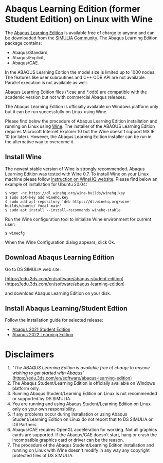 # Abaqus Learning Edition (former Student Edition) on Linux with Wine
The [Abaqus Learning Edition](https://edu.3ds.com/en/software/abaqus-learning-edition) is available free of charge to anyone and can be downloaded from the [SIMULIA Community](https://r1132100503382-eu1-3dswym.3dexperience.3ds.com/#community:39/wiki:_NXifU43Q7yHzTiCX9yEaw). The Abaqus Learning Edition package contains:
- Abaqus/Standard,
- Abaqus/Explicit,
- Abaqus/CAE.

In the ABAQUS Learning Edition the model size is limited up to 1000 nodes. The features like user subroutines and C++ ODB API are not available. Parallel execution is not available as well.

Abaqus Learning Edition files (\*.cae and \*.odb) are compatible with the academic version but not with commercial Abaqus releases.

The Abaqus Learning Edition is officially available on Windows platform only but it can be run successfully on Linux using Wine.

Please find below the procedure of Abaqus Learning Edition installation and running on Linux using [Wine](https://www.winehq.org/). The installer of the ABAQUS Learning Edition requires Microsoft Internet Explorer 10 but the Wine doesn't support MS IE 10 (or later). However, the Abaqus Learning Edition installer can be run in the alternative way to overcome it.

## Install Wine

The newest stable version of Wine is strongly recommended. Abaqus Learning Edition was tested with Wine 0.7. To install Wine on your Linux machine please follow [instruction on WineHQ website](https://wiki.winehq.org/Wine_Installation_and_Configuration). Please find below an example of installation for Ubuntu 20.04:
```
$ wget -nc https://dl.winehq.org/wine-builds/winehq.key
$ sudo apt-key add winehq.key
$ sudo add-apt-repository 'deb https://dl.winehq.org/wine-builds/ubuntu/ focal main'
$ sudo apt install --install-recommends winehq-stable
```
Run the Wine configuration tool to initialize Wine environment for current user:
```
$ winecfg
```
When the Wine Configuration dialog appears, click Ok.

## Download Abaqus Learning Edition
Go to DS SIMULIA web site:     
   
[https://edu.3ds.com/en/software/abaqus-student-edition](https://edu.3ds.com/en/software/abaqus-learning-edition)
   
and download Abaqus Learning Edition on your disk.

## Install Abaqus Learning/Student Edtion

Follow the installation guide for selected release:

* [Abaqus 2021 Student Edition](https://github.com/mwierszycki/abaqus_se_linux_wine/tree/main/2021)
* [Abaqus 2022 Learning Edition](https://github.com/mwierszycki/abaqus_se_linux_wine/tree/main/2022)

# Disclaimers
1. "_The ABAQUS Learning Edition is available free of charge to anyone wishing to get started with Abaqus_" (https://edu.3ds.com/en/software/abaqus-learning-edition)
2. The Abaqus Student/Learning Edition is officially available on Windows platform only.
3. Running Abaqus Student/Learning Edition on Linux is not recommended or supported by DS SIMULIA.
4. You are running and using Abaqus Student/Learning Edition on Linux only on your own responsibility.
5. If any problems occur during installation or using Abaqus Student/Learning Edition on Linux do not report that to DS SIMULIA or DS Partners.
6. Abaqus/CAE requires OpenGL acceleration for working. Not all graphics cards are supported. If the Abaqus/CAE doesn't start, hang or crash the incompatible graphics card or driver can be the reason.
7. The procedure of the Abaqus Student/Learning Edition installation and running on Linux with Wine doesn't modify in any way any copyright protected files of DS SIMULIA.
